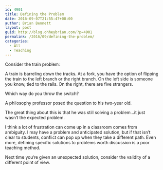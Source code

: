 ```yaml
---
id: 4901
title: Defining the Problem
date: 2016-09-07T21:55:47+00:00
author: Brian Bennett
layout: post
guid: http://blog.ohheybrian.com/?p=4901
permalink: /2016/09/defining-the-problem/
categories:
  - All
  - Teaching
---
```

Consider the train problem:

A train is barreling down the tracks. At a fork, you have the option of flipping the train to the left branch or the right branch. On the left side is someone you know, tied to the rails. On the right, there are five strangers.

Which way do you throw the switch?

A philosophy professor posed the question to his two-year old.



The great thing about this is that he was still solving a problem&#8230;it just wasn&#8217;t the expected problem.

I think a lot of frustration can come up in a classroom comes from ambiguity. I may have a problem and anticipated solution, but if that isn&#8217;t clear to students, conflict can pop up when they take a different path. Even more, defining specific solutions to problems worth discussion is a poor teaching method.

Next time you&#8217;re given an unexpected solution, consider the validity of a different point of view.